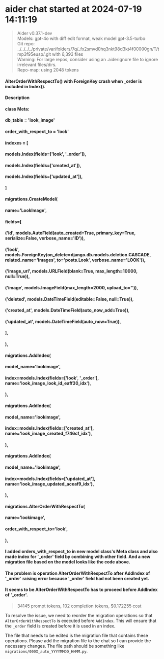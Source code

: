 
# aider chat started at 2024-07-19 14:11:19

> Aider v0.37.1-dev  
> Models: gpt-4o with diff edit format, weak model gpt-3.5-turbo  
> Git repo: ../../../../private/var/folders/7q/_fx2smvd0hq3nkt98d3kt4f00000gn/T/tmp3f95eusp/.git with 6,393 files  
> Warning: For large repos, consider using an .aiderignore file to ignore irrelevant files/dirs.  
> Repo-map: using 2048 tokens  

#### AlterOrderWithRespectTo() with ForeignKey crash when _order is included in Index().  
#### Description  
#### 	  
#### 	class Meta:  
#### 		db_table = 'look_image'  
#### 		order_with_respect_to = 'look'  
#### 		indexes = [  
#### 			models.Index(fields=['look', '_order']),  
#### 			models.Index(fields=['created_at']),  
#### 			models.Index(fields=['updated_at']),  
#### 		]  
#### migrations.CreateModel(  
#### 			name='LookImage',  
#### 			fields=[  
#### 				('id', models.AutoField(auto_created=True, primary_key=True, serialize=False, verbose_name='ID')),  
#### 				('look', models.ForeignKey(on_delete=django.db.models.deletion.CASCADE, related_name='images', to='posts.Look', verbose_name='LOOK')),  
#### 				('image_url', models.URLField(blank=True, max_length=10000, null=True)),  
#### 				('image', models.ImageField(max_length=2000, upload_to='')),  
#### 				('deleted', models.DateTimeField(editable=False, null=True)),  
#### 				('created_at', models.DateTimeField(auto_now_add=True)),  
#### 				('updated_at', models.DateTimeField(auto_now=True)),  
#### 			],  
#### 		),  
#### 		migrations.AddIndex(  
#### 			model_name='lookimage',  
#### 			index=models.Index(fields=['look', '_order'], name='look_image_look_id_eaff30_idx'),  
#### 		),  
#### 		migrations.AddIndex(  
#### 			model_name='lookimage',  
#### 			index=models.Index(fields=['created_at'], name='look_image_created_f746cf_idx'),  
#### 		),  
#### 		migrations.AddIndex(  
#### 			model_name='lookimage',  
#### 			index=models.Index(fields=['updated_at'], name='look_image_updated_aceaf9_idx'),  
#### 		),  
#### 		migrations.AlterOrderWithRespectTo(  
#### 			name='lookimage',  
#### 			order_with_respect_to='look',  
#### 		),  
#### I added orders_with_respect_to in new model class's Meta class and also made index for '_order' field by combining with other field. And a new migration file based on the model looks like the code above.  
#### The problem is operation AlterOrderWithRespectTo after AddIndex of '_order' raising error because '_order' field had not been created yet.  
#### It seems to be AlterOrderWithRespectTo has to proceed before AddIndex of '_order'.  
> 34145 prompt tokens, 102 completion tokens, $0.172255 cost  

To resolve the issue, we need to reorder the migration operations so that `AlterOrderWithRespectTo` is executed before `AddIndex`. This will ensure that the `_order` field is created before it is used in an index.

The file that needs to be edited is the migration file that contains these operations. Please add the migration file to the chat so I can provide the necessary changes. The file path should be something like `migrations/000X_auto_YYYYMMDD_HHMM.py`.

